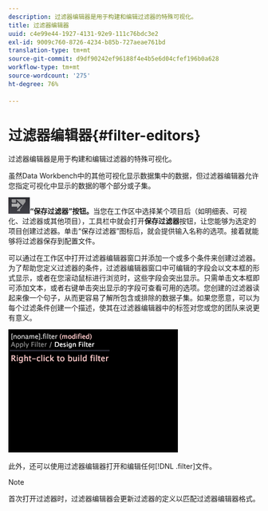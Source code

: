 ```yaml
---
description: 过滤器编辑器是用于构建和编辑过滤器的特殊可视化。
title: 过滤器编辑器
uuid: c4e99e44-1927-4131-92e9-111c76bdc3e2
exl-id: 9009c760-8726-4234-b85b-727aeae761bd
translation-type: tm+mt
source-git-commit: d9df90242ef96188f4e4b5e6d04cfef196b0a628
workflow-type: tm+mt
source-wordcount: '275'
ht-degree: 76%

---
```


# 过滤器编辑器{#filter-editors}

过滤器编辑器是用于构建和编辑过滤器的特殊可视化。

虽然Data Workbench中的其他可视化显示数据集中的数据，但过滤器编辑器允许您指定可视化中显示的数据的哪个部分或子集。

![](assets/filter_edit_toolbar.png)**“保存过滤器”按钮。**&#x200B;当您在工作区中选择某个项目后（如明细表、可视化、过滤器或其他项目），工具栏中就会打开&#x200B;**保存过滤器**&#x200B;按钮，让您能够为选定的项目创建过滤器。单击“保存过滤器”图标后，就会提供输入名称的选项。接着就能够将过滤器保存到配置文件。

可以通过在工作区中打开过滤器编辑器窗口并添加一个或多个条件来创建过滤器。为了帮助您定义过滤器的条件，过滤器编辑器窗口中可编辑的字段会以文本框的形式显示，或者在您滚动鼠标进行浏览时，这些字段会突出显示。只需单击文本框即可添加文本，或者右键单击突出显示的字段可查看可用的选项。您创建的过滤器读起来像一个句子，从而更容易了解所包含或排除的数据子集。如果您愿意，可以为每个过滤条件创建一个描述，使其在过滤器编辑器中的标签对您或您的团队来说更有意义。

![](assets/vis_FilterEditor_Blank.png)

此外，还可以使用过滤器编辑器打开和编辑任何[!DNL .filter]文件。

>[!NOTE]
>
>首次打开过滤器时，过滤器编辑器会更新过滤器的定义以匹配过滤器编辑器格式。

